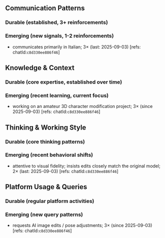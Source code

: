## Communication Patterns
### Durable (established, 3+ reinforcements)

### Emerging (new signals, 1-2 reinforcements)
- communicates primarily in Italian; 3× (last: 2025-09-03) [refs: chatId:`c8d330ee886f46`]

## Knowledge & Context
### Durable (core expertise, established over time)

### Emerging (recent learning, current focus)
- working on an amateur 3D character modification project; 3× (since 2025-09-03) [refs: chatId:`c8d330ee886f46`]

## Thinking & Working Style
### Durable (core thinking patterns)

### Emerging (recent behavioral shifts)
- attentive to visual fidelity; insists edits closely match the original model; 2× (last: 2025-09-03) [refs: chatId:`c8d330ee886f46`]

## Platform Usage & Queries
### Durable (regular platform activities)

### Emerging (new query patterns)
- requests AI image edits / pose adjustments; 3× (since 2025-09-03) [refs: chatId:`c8d330ee886f46`]